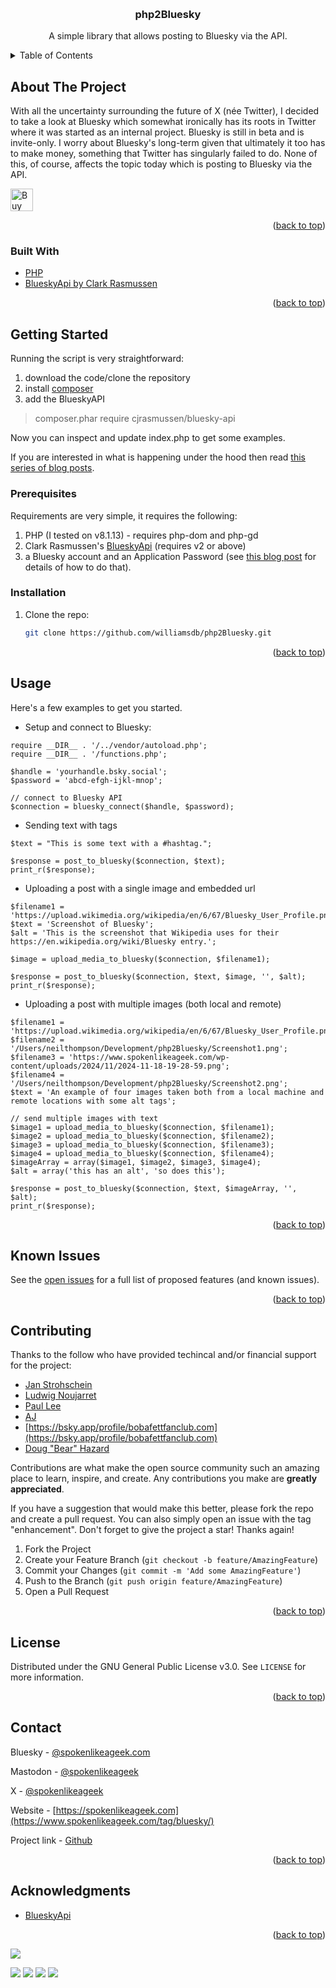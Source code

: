 <a name="readme-top"></a>


<!-- PROJECT LOGO -->
<br />
<div align="center">

<h3 align="center">php2Bluesky</h3>

  <p align="center">
    A simple library that allows posting to Bluesky via the API.
    <br />
  </p>
</div>



<!-- TABLE OF CONTENTS -->
<details>
  <summary>Table of Contents</summary>
  <ol>
    <li>
      <a href="#about-the-project">About The Project</a>
      <ul>
        <li><a href="#built-with">Built With</a></li>
      </ul>
    </li>
    <li>
      <a href="#getting-started">Getting Started</a>
      <ul>
        <li><a href="#prerequisites">Prerequisites</a></li>
        <li><a href="#installation">Installation</a></li>
      </ul>
    </li>
    <li><a href="#usage">Usage</a></li>
    <li><a href="#roadmap">Roadmap</a></li>
    <li><a href="#contributing">Contributing</a></li>
    <li><a href="#license">License</a></li>
    <li><a href="#contact">Contact</a></li>
    <li><a href="#acknowledgments">Acknowledgments</a></li>
  </ol>
</details>



<!-- ABOUT THE PROJECT -->
## About The Project

With all the uncertainty surrounding the future of X (née Twitter), I decided to take a look at Bluesky which somewhat ironically has its roots in Twitter where it was started as an internal project. Bluesky is still in beta and is invite-only. I worry about Bluesky's long-term given that ultimately it too has to make money, something that Twitter has singularly failed to do. None of this, of course, affects the topic today which is posting to Bluesky via the API.

<a href='https://ko-fi.com/Y8Y0POEES' target='_blank'><img height='36' style='border:0px;height:36px;' src='https://storage.ko-fi.com/cdn/kofi5.png?v=6' border='0' alt='Buy Me a Coffee at ko-fi.com' /></a>

<p align="right">(<a href="#readme-top">back to top</a>)</p>



### Built With

* [PHP](https://php.net)
* [BlueskyApi by Clark Rasmussen](https://github.com/cjrasmussen/BlueskyApi)

<p align="right">(<a href="#readme-top">back to top</a>)</p>



<!-- GETTING STARTED -->
## Getting Started

Running the script is very straightforward:

1. download the code/clone the repository
2. install [composer](https://getcomposer.org/)
3. add the BlueskyAPI 

> composer.phar require cjrasmussen/bluesky-api

Now you can inspect and update index.php to get some examples. 

If you are interested in what is happening under the hood then read [this series of blog posts](https://www.spokenlikeageek.com/tag/bluesky/).

### Prerequisites

Requirements are very simple, it requires the following:

1. PHP (I tested on v8.1.13) - requires php-dom and php-gd
2. Clark Rasmussen's [BlueskyApi](https://github.com/cjrasmussen/BlueskyApi) (requires v2 or above) 
2. a Bluesky account and an Application Password (see [this blog post](https://www.spokenlikeageek.com/2023/11/06/posting-to-bluesky-via-the-api-from-php-part-one/) for details of how to do that).

### Installation

1. Clone the repo:
   ```sh
   git clone https://github.com/williamsdb/php2Bluesky.git
   ```

<p align="right">(<a href="#readme-top">back to top</a>)</p>



<!-- USAGE EXAMPLES -->
## Usage

Here's a few examples to get you started. 

*  Setup and connect to Bluesky:

```
require __DIR__ . '/../vendor/autoload.php';
require __DIR__ . '/functions.php';

$handle = 'yourhandle.bsky.social';
$password = 'abcd-efgh-ijkl-mnop';
    
// connect to Bluesky API
$connection = bluesky_connect($handle, $password);
```

* Sending text with tags

```
$text = "This is some text with a #hashtag.";

$response = post_to_bluesky($connection, $text);
print_r($response);
```

* Uploading a post with a single image and embedded url

```
$filename1 = 'https://upload.wikimedia.org/wikipedia/en/6/67/Bluesky_User_Profile.png';
$text = 'Screenshot of Bluesky';
$alt = 'This is the screenshot that Wikipedia uses for their https://en.wikipedia.org/wiki/Bluesky entry.';

$image = upload_media_to_bluesky($connection, $filename1);

$response = post_to_bluesky($connection, $text, $image, '', $alt);
print_r($response);
```

* Uploading a post with multiple images (both local and remote)

````
$filename1 = 'https://upload.wikimedia.org/wikipedia/en/6/67/Bluesky_User_Profile.png';
$filename2 = '/Users/neilthompson/Development/php2Bluesky/Screenshot1.png';
$filename3 = 'https://www.spokenlikeageek.com/wp-content/uploads/2024/11/2024-11-18-19-28-59.png';
$filename4 = '/Users/neilthompson/Development/php2Bluesky/Screenshot2.png';
$text = 'An example of four images taken both from a local machine and remote locations with some alt tags';
    
// send multiple images with text
$image1 = upload_media_to_bluesky($connection, $filename1);
$image2 = upload_media_to_bluesky($connection, $filename2);
$image3 = upload_media_to_bluesky($connection, $filename3);
$image4 = upload_media_to_bluesky($connection, $filename4);
$imageArray = array($image1, $image2, $image3, $image4); 
$alt = array('this has an alt', 'so does this');
    
$response = post_to_bluesky($connection, $text, $imageArray, '', $alt);
print_r($response);
```` 

<p align="right">(<a href="#readme-top">back to top</a>)</p>



<!-- ROADMAP -->
## Known Issues

See the [open issues](https://github.com/williamsdb/php2Bluesky/issues) for a full list of proposed features (and known issues).

<p align="right">(<a href="#readme-top">back to top</a>)</p>



<!-- CONTRIBUTING -->
## Contributing

Thanks to the follow who have provided techincal and/or financial support for the project:

* [Jan Strohschein](https://bsky.app/profile/hayglow.bsky.social)
* [Ludwig Noujarret](https://bsky.app/profile/ludwig.noujarret.com)
* [Paul Lee](https://bsky.app/profile/drpaullee.bsky.social)
* [AJ](https://bsky.app/profile/asjmcguire.bsky.social)
* [https://bsky.app/profile/bobafettfanclub.com](https://bsky.app/profile/bobafettfanclub.com)
* [Doug "Bear" Hazard](https://bsky.app/profile/bearlydoug.com)

Contributions are what make the open source community such an amazing place to learn, inspire, and create. Any contributions you make are **greatly appreciated**.

If you have a suggestion that would make this better, please fork the repo and create a pull request. You can also simply open an issue with the tag "enhancement".
Don't forget to give the project a star! Thanks again!

1. Fork the Project
2. Create your Feature Branch (`git checkout -b feature/AmazingFeature`)
3. Commit your Changes (`git commit -m 'Add some AmazingFeature'`)
4. Push to the Branch (`git push origin feature/AmazingFeature`)
5. Open a Pull Request

<p align="right">(<a href="#readme-top">back to top</a>)</p>



<!-- LICENSE -->
## License

Distributed under the GNU General Public License v3.0. See `LICENSE` for more information.

<p align="right">(<a href="#readme-top">back to top</a>)</p>



<!-- CONTACT -->
## Contact

Bluesky - [@spokenlikeageek.com](https://bsky.app/profile/spokenlikeageek.com)

Mastodon - [@spokenlikeageek](https://techhub.social/@spokenlikeageek)

X - [@spokenlikeageek](https://x.com/spokenlikeageek) 

Website - [https://spokenlikeageek.com](https://www.spokenlikeageek.com/tag/bluesky/)

Project link - [Github](https://github.com/williamsdb/php2Bluesky)

<p align="right">(<a href="#readme-top">back to top</a>)</p>


<!-- ACKNOWLEDGMENTS -->
## Acknowledgments

* [BlueskyApi](https://github.com/cjrasmussen/BlueskyApi)

<p align="right">(<a href="#readme-top">back to top</a>)</p>


[![](https://github.com/williamsdb/php2Bluesky/graphs/contributors)](https://img.shields.io/github/contributors/williamsdb/php2Bluesky.svg?style=for-the-badge)

![](https://img.shields.io/github/contributors/williamsdb/php2Bluesky.svg?style=for-the-badge)
![](https://img.shields.io/github/forks/williamsdb/php2Bluesky.svg?style=for-the-badge)
![](https://img.shields.io/github/stars/williamsdb/php2Bluesky.svg?style=for-the-badge)
![](https://img.shields.io/github/issues/williamsdb/php2Bluesky.svg?style=for-the-badge)
<!-- MARKDOWN LINKS & IMAGES -->
<!-- https://www.markdownguide.org/basic-syntax/#reference-style-links -->
[contributors-shield]: https://img.shields.io/github/contributors/williamsdb/php2Bluesky.svg?style=for-the-badge
[contributors-url]: https://github.com/williamsdb/php2Bluesky/graphs/contributors
[forks-shield]: https://img.shields.io/github/forks/williamsdb/php2Bluesky.svg?style=for-the-badge
[forks-url]: https://github.com/williamsdb/php2Bluesky/network/members
[stars-shield]: https://img.shields.io/github/stars/williamsdb/php2Bluesky.svg?style=for-the-badge
[stars-url]: https://github.com/williamsdb/php2Bluesky/stargazers
[issues-shield]: https://img.shields.io/github/issues/williamsdb/php2Bluesky.svg?style=for-the-badge
[issues-url]: https://github.com/williamsdb/php2Bluesky/issues
[license-shield]: https://img.shields.io/github/license/williamsdb/php2Bluesky.svg?style=for-the-badge
[license-url]: https://github.com/williamsdb/php2Bluesky/blob/master/LICENSE.txt
[linkedin-shield]: https://img.shields.io/badge/-LinkedIn-black.svg?style=for-the-badge&logo=linkedin&colorB=555
[linkedin-url]: https://linkedin.com/in/linkedin_username
[product-screenshot]: images/screenshot.png
[Next.js]: https://img.shields.io/badge/next.js-000000?style=for-the-badge&logo=nextdotjs&logoColor=white
[Next-url]: https://nextjs.org/
[React.js]: https://img.shields.io/badge/React-20232A?style=for-the-badge&logo=react&logoColor=61DAFB
[React-url]: https://reactjs.org/
[Vue.js]: https://img.shields.io/badge/Vue.js-35495E?style=for-the-badge&logo=vuedotjs&logoColor=4FC08D
[Vue-url]: https://vuejs.org/
[Angular.io]: https://img.shields.io/badge/Angular-DD0031?style=for-the-badge&logo=angular&logoColor=white
[Angular-url]: https://angular.io/
[Svelte.dev]: https://img.shields.io/badge/Svelte-4A4A55?style=for-the-badge&logo=svelte&logoColor=FF3E00
[Svelte-url]: https://svelte.dev/
[Laravel.com]: https://img.shields.io/badge/Laravel-FF2D20?style=for-the-badge&logo=laravel&logoColor=white
[Laravel-url]: https://laravel.com
[Bootstrap.com]: https://img.shields.io/badge/Bootstrap-563D7C?style=for-the-badge&logo=bootstrap&logoColor=white
[Bootstrap-url]: https://getbootstrap.com
[JQuery.com]: https://img.shields.io/badge/jQuery-0769AD?style=for-the-badge&logo=jquery&logoColor=white
[JQuery-url]: https://jquery.com 
